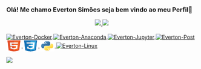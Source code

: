 ### Olá! Me chamo Everton Simões seja bem vindo ao meu Perfil👋

<div align="center">
  <a href="https://github.com/evertonmsimoes">
  <img height="120em" src="https://github-readme-stats.vercel.app/api?username=evertonmsimoes&show_icons=true&theme=merko&include_all_commits=true&count_private=true"/>
  <img height="120em" src="https://github-readme-stats.vercel.app/api/top-langs/?username=evertonmsimoes&layout=compact&langs_count=7&theme=merko"/>
</div>
<div> 
  <div style="display: inline_block"><br>
  <img align="center" alt="Everton-Docker" height="30" width="40" src="https://cdn.jsdelivr.net/gh/devicons/devicon/icons/docker/docker-original-wordmark.svg">
  <img align="center" alt="Everton-Anaconda" height="30" width="40" src="https://cdn.jsdelivr.net/gh/devicons/devicon/icons/anaconda/anaconda-original.svg">
  <img align="center" alt="Everton-Jupyter" height="30" width="40" src="https://cdn.jsdelivr.net/gh/devicons/devicon/icons/jupyter/jupyter-original-wordmark.svg">
  <img align="center" alt="Everton-Post" height="30" width="40" src="https://cdn.jsdelivr.net/gh/devicons/devicon/icons/postgresql/postgresql-original.svg">
  <img align="center" alt="Everton-HTML" height="30" width="40" src="https://raw.githubusercontent.com/devicons/devicon/master/icons/html5/html5-original.svg">
  <img align="center" alt="Everton-CSS" height="30" width="40" src="https://raw.githubusercontent.com/devicons/devicon/master/icons/css3/css3-original.svg">
  <img align="center" alt="Everton-Python" height="30" width="40" src="https://raw.githubusercontent.com/devicons/devicon/master/icons/python/python-original.svg">
  <img align="center" alt="Everton-Linux" height="30" width="40" src="https://cdn.jsdelivr.net/gh/devicons/devicon/icons/linux/linux-original.svg">
   <p>
</div>

   
<div>
     <p>
     <a href="https://www.linkedin.com/in/everton-simões-291393171/" target="_blank"><img src="https://img.shields.io/badge/-LinkedIn-%230077B5?style=for-the-badge&logo=linkedin&logoColor=white" target="_blank"></a> 
</div>
<!--
**evertonmsimoes/evertonmsimoes** is a ✨ _special_ ✨ repository because its `README.md` (this file) appears on your GitHub profile.

Here are some ideas to get you started:


